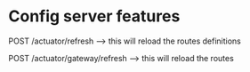 # Config server features

POST /actuator/refresh --> this will reload the routes definitions

POST /actuator/gateway/refresh --> this will reload the routes
